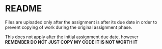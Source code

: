 # README

Files are uploaded only after the assignment is after its due date in order to prevent copying of work during the original assignment phase.

This does not apply after the initial assignment due date, however **REMEMBER DO NOT JUST COPY MY CODE IT IS NOT WORTH IT**

